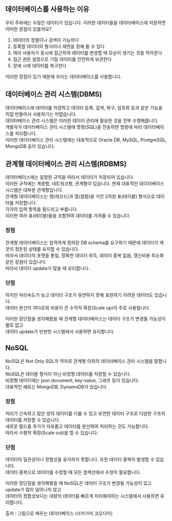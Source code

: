 ## 데이터베이스를 사용하는 이유

우리 주위에는 수많은 데이터가 있습니다. 이러한 데이터들을 데이터베이스에 저장하면 어떠한 장점이 있을까요?  

1. 데이터의 정렬이나 검색이 가능하다
2. 등록할 데이터의 형식이나 제한을 정해 둘 수 있다
3. 여러 사용자가 동시에 접근하여 데이터를 변경할 때 모순이 생기는 것을 막아준다
4. 접근 권한 설정으로 기밀 데이터를 안전하게 보관한다
5. 장애 시에 데이터를 복구한다

이러한 장점이 있기 때문에 우리는 데이터베이스를 사용합니다.  

## 데이터베이스 관리 시스템(DBMS)

데이터베이스에 데이터를 저장하고 데이터 등록, 검색, 복구, 암호화 등과 같은 기능을 직접 만들어서 사용하기는 어렵습니다.     
데이터베이스 관리 시스템은 이러한 데이터 관리에 필요한 것을 전부 수행해줍니다.   
개발자가 데이터베이스 관리 시스템에 명령(SQL)을 전송하면 명령에 따라 데이터베이스를 처리합니다.   
이러한 데이터베이스 관리 시스템에는 대표적으로 Oracle DB, MySQL, PostgreSQL, MongoDB 등이 있습니다.  

## 관계형 데이터베이스 관리 시스템(RDBMS)

데이터베이스에는 일정한 규칙을 따라서 데이터가 저장되어 있습니다.      
이러한 규칙에는 계층형, 네트워크형, 관계형이 있습니다. 현재 대표적인 데이터베이스 시스템은 대부분 관계형입니다.    
관계형 데이터베이스는 행(레코드)과 열(컬럼)을 가진 2차원 표(테이블) 형식으로 데이터를 저장합니다.     
각각의 입력 항목을 필드라고 부릅니다.    
이러한 여러 표(테이블)들을 조합하여 데이터를 가져올 수 있습니다.   

### 장점

관계형 데이터베이스는 엄격하게 정의된 DB schema를 요구하기 때문에 데이터가 깨끗이 정돈된 상태를 유지할 수 있습니다.   
따라서 데이터의 포맷을 통일, 정확한 데이터 취득, 데이터 중복 없음, 갱신비용 최소화 같은 장점이 있습니다.  
따라서 데이터 update가 많을 때 유리합니다.  

### 단점

하지만 처리속도가 늦고 데이터 구조가 유연하지 못해 표현하기 어려운 데이터도 있습니다.  
데이터 분산이 까다로워 비용이 큰 수직적 확장(Scale up)이 주로 사용됩니다.  

이러한 장단점을 생각해봤을 때 관계형 데이터베이스는 데이터 구조가 변경될 가능성이 별로 없고   
데이터 update가 빈번한 시스템에서 사용하면 유리합니다.   

## NoSQL

NoSQL은 Not Only SQL의 약자로 관계형 이외의 데이터베이스 관리 시스템을 말합니다.  
NoSQL은 테이블 형식이 아닌 비정형 데이터를 저장할 수 있습니다.  
비정형 데이터에는 json document, key-value, 그래프 등이 있습니다.  
대표적인 예로는 MongoDB, DynamoDB가 있습니다.  

### 장점

처리가 신속하고 많은 양의 데이터를 다룰 수 있고 유연한 데이터 구조로 다양한 구조의 데이터를 저장할 수 있습니다.  
새로운 필드를 추가가 자유롭고 데이터를 분산하여 처리하는 것도 가능합니다.  
따라서 수평적 확장(Scale out)을 할 수 있습니다.   

### 단점
 
데이터의 일관성이나 정합성을 유지하지 못합니다. 또한 데이터 중복이 발생할 수 있습니다.   
데이터 중복으로 데이터를 수정할 때 모든 컬렉션에서 수정이 필요합니다.  

이러한 장단점을 생각해봤을 때 NoSQL은 데이터 구조가 변경될 가능성이 있고 update가 많이 일어나지 않고   
데이터의 정합성보다는 대량의 데이터를 빠르게 처리해야하는 시스템에서 사용하면 유리합니다.

출처 : 그림으로 배우는 데이터베이스 (사카가미 코오다이)

